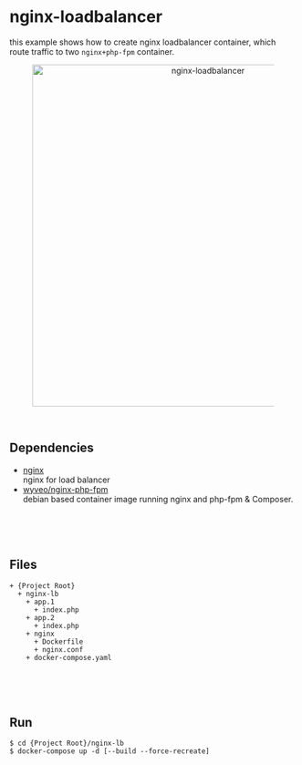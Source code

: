 # nginx-loadbalancer  

this example shows how to create nginx loadbalancer container, which  
route traffic to two `nginx+php-fpm` container.  

<figure>
<div style="text-align:center">
  <img src="https://drive.google.com/uc?export=view&id=11Oi7it8xYRrmKowaJ6Muvq3lCgGZ92vB" style="width: 600px; max-width: 100%; height: auto" title="nginx-loadbalancer" />
</div>
</figure>

<br/>

## Dependencies  
* [nginx](https://hub.docker.com/_/nginx)  
  nginx for load balancer  
* [wyveo/nginx-php-fpm](https://github.com/wyveo/nginx-php-fpm)  
  debian based container image running nginx and php-fpm & Composer.  

<br/><br/><br/>

## Files  
  ```
  + {Project Root}
    + nginx-lb  
      + app.1  
        + index.php
      + app.2  
        + index.php
      + nginx  
        + Dockerfile
        + nginx.conf
      + docker-compose.yaml  
  ```

<br/><br/><br/>

## Run  
```shell
$ cd {Project Root}/nginx-lb
$ docker-compose up -d [--build --force-recreate]
```
